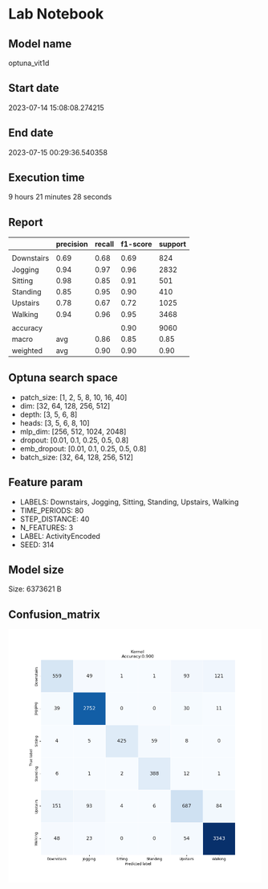 # Lab Notebook


## Model name
optuna_vit1d

## Start date
2023-07-14 15:08:08.274215

## End date
2023-07-15 00:29:36.540358

## Execution time
9 hours 21 minutes 28 seconds

## Report
| | precision | recall | f1-score | support |
| --- | --- | --- | --- | --- |
|  |
| Downstairs | 0.69 | 0.68 | 0.69 | 824 |
| Jogging | 0.94 | 0.97 | 0.96 | 2832 |
| Sitting | 0.98 | 0.85 | 0.91 | 501 |
| Standing | 0.85 | 0.95 | 0.90 | 410 |
| Upstairs | 0.78 | 0.67 | 0.72 | 1025 |
| Walking | 0.94 | 0.96 | 0.95 | 3468 |
|  |
|  accuracy || | 0.90 | 9060 |
| macro | avg | 0.86 | 0.85 | 0.85 | 9060 |
| weighted | avg | 0.90 | 0.90 | 0.90 | 9060 |


## Optuna search space
- patch_size: [1, 2, 5, 8, 10, 16, 40]
- dim: [32, 64, 128, 256, 512]
- depth: [3, 5, 6, 8]
- heads: [3, 5, 6, 8, 10]
- mlp_dim: [256, 512, 1024, 2048]
- dropout: [0.01, 0.1, 0.25, 0.5, 0.8]
- emb_dropout: [0.01, 0.1, 0.25, 0.5, 0.8]
- batch_size: [32, 64, 128, 256, 512]

## Feature param
- LABELS: Downstairs, Jogging, Sitting, Standing, Upstairs, Walking
- TIME_PERIODS: 80
- STEP_DISTANCE: 40
- N_FEATURES: 3
- LABEL: ActivityEncoded
- SEED: 314

## Model size
Size: 6373621    B

## Confusion_matrix
![alt](./cross-tab.png)
